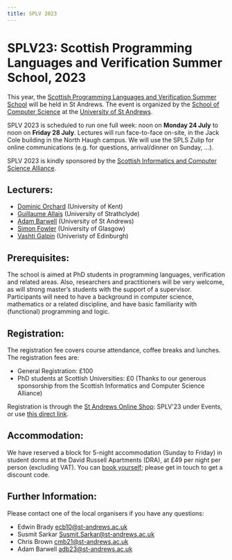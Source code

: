 ```yaml
---
title: SPLV 2023
---
```

# SPLV23: Scottish Programming Languages and Verification Summer School, 2023

This year, the [Scottish Programming Languages and Verification Summer School](http://www.macs.hw.ac.uk/splv/) will be held in St Andrews. The event is organized by the [School of Computer Science](https://www.st-andrews.ac.uk/computer-science) at the [University of St Andrews](https://www.st-andrews.ac.uk).

SPLV 2023 is scheduled to run one full week: noon on **Monday 24 July** to noon on **Friday 28 July**.  Lectures will run face-to-face on-site, in the Jack Cole building in the North Haugh campus. We will use the SPLS Zulip for online communications (e.g. for questions, arrival/dinner on Sunday, …).

SPLV 2023 is kindly sponsored by the [Scottish Informatics and Computer Science Alliance](https://www.sicsa.ac.uk/).

## Lecturers:

* [Dominic Orchard](https://dorchard.github.io/) (University of Kent)
* [Guillaume Allais](https://gallais.github.io/) (University of Strathclyde)
* [Adam Barwell](https://risweb.st-andrews.ac.uk/portal/en/persons/adam-david-barwell(c0ef6569-08db-4f0f-96c0-6ca8871dcb66).html) (University of St Andrews)
* [Simon Fowler](https://simonjf.com/about/) (University of Glasgow)
* [Vashti Galpin](https://homepages.inf.ed.ac.uk/vgalpin1/) (Univeristy of Edinburgh)

## Prerequisites: 

The school is aimed at PhD students in programming languages,  verification and related areas. Also, researchers and practitioners will be very welcome, as will strong master’s students with the support of a supervisor. Participants will need to have a background in computer science, mathematics or a related discipline, and have basic familiarity with (functional) programming and logic. 

## Registration:

The registration fee covers course attendance, coffee breaks and lunches. The registration fees are:

* General Registration: £100
* PhD students at Scottish Universities: £0 (Thanks to our generous sponsorship from the Scottish Informatics and Computer Science Alliance)

Registration is through the [St Andrews Online Shop](https://onlineshop.st-andrews.ac.uk/): SPLV'23 under Events, or use [this direct link](https://onlineshop.st-andrews.ac.uk/conferences-and-events/events/computer-science/splv%E2%80%9923-scottish-programming-and-verification-summer-school-2023).

## Accommodation: 

We have reserved a block for 5-night accommodation (Sunday to Friday) in student dorms at the David Russell Apartments (DRA), at £49 per night per person (excluding VAT). You can [book yourself](https://bnb.st-andrews.ac.uk/resbus/bnb/); please get in touch to get a discount code.

## Further Information: 

Please contact one of the local organisers if you have any questions: 

* Edwin Brady <ecb10@st-andrews.ac.uk>
* Susmit Sarkar <Susmit.Sarkar@st-andrews.ac.uk>
* Chris Brown <cmb21@st-andrews.ac.uk>
* Adam Barwell <adb23@st-andrews.ac.uk>
